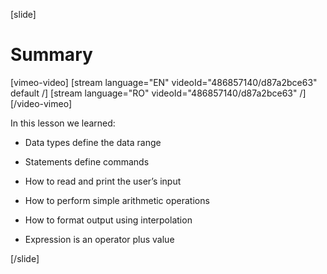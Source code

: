 [slide]
# Summary 

[vimeo-video]
[stream language="EN" videoId="486857140/d87a2bce63" default /]
[stream language="RO" videoId="486857140/d87a2bce63"  /]
[/video-vimeo]

In this lesson we learned: 

- Data types define the data range

- Statements define commands

- How to read and print the user’s input

- How to perform simple arithmetic operations

- How to format output using interpolation

- Expression is an operator plus value


[/slide]